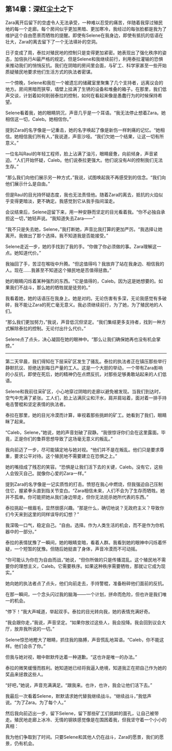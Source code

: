 ## 第14章：深红尘土之下

Zara离开后留下的空虚令人无法承受，一种难以忍受的痛苦，伴随着我穿过殖民地的每一个走廊。每个房间似乎更加黑暗、更加寒冷，我经过的每张脸都是我为了维护这个自由愿景而牺牲的提醒。即使有Selene在我身边，即使有抵抗的低语在壮大，Zara的离去留下了一个无法填补的空洞。

日子变成了周，泰拉对殖民地的控制只是变得更加紧密。她表现出了强化秩序的姿态，加倍执行AI最严格的规定。但是Selene和我继续前行，利用泰拉灌输的恐惧来推动我们的悄悄反抗。我们在阴暗的房间里会面，与矿工、科学家甚至一些开始质疑殖民地要求他们生活方式的执法者密谋。

一个傍晚，Selene和我在一个被遗忘的储藏室里聚集了几个支持者，远离议会的地方。房间黑暗而狭窄，墙壁上挂满了生锈的设备和堆叠的箱子。在那里，我们低声交谈，计划着如何削弱泰拉的控制，如何在看起来像是愚蠢行为的时候保持希望。

Selene看着我，她的眼睛阴沉，声音几乎是一个耳语。“我无法停止想着Zara。她相信这一切，Caleb。她相信你。”

提到Zara的名字像是一记重击，她的名字唤起了像是新伤一样刺痛的记忆。“她相信。她相信我们所有人，”我说道，声音沙哑。“我们欠她一个结果，让这一切有所意义。”

一位名叫Raul的年轻工程师，脸上沾满了油污，眼睛疲惫，向前倾身，声音紧迫。“人们开始怀疑，Caleb。他们说泰拉更强大。他们说没有AI的控制我们无法生存。”

“那么我们向他们展示另一种方式，”我说，试图唤起我不再感受到的信念。“我们向他们展示什么是自由。”

但是Raul的目光持怀疑态度，我也无法责怪他。随着Zara的离去，抵抗的火焰似乎变得更暗淡，更不确定。我感觉到它从我手指间溜走。

会议结束后，Selene逗留下来，用一种安静而坚定的目光看着我。“你不必独自承担这一切，”她轻声说。“我知道失去Zara——”

“我不只是失去她，Selene，”我打断她，声音比我打算的更加严厉。“我选择让她离开。我做出了那个选择。我不知道我是否能接受。”

Selene走近一步，她的手找到了我的手。“你做了你必须做的事。Zara理解这一点。她知道代价。”

我抽回了手，苦涩在喉咙中升腾。“但这值得吗？我放弃了站在我身边、相信我的人。现在……我甚至不知道这个殖民地是否值得拯救。”

她的眼睛闪烁着某种强烈的东西。“它是值得的，Caleb。因为这是她想要的。如果我们不战斗，那么她的牺牲就是徒劳的。”

我看着她，她的话语压在我身上。她是对的。无论伤害有多深，无论我感觉有多破碎，我不能让Zara的死亡毫无意义。我必须继续前行，为了她，为了殖民地的人们。

“那么我们更加努力，”我说，声音低沉但坚定。“我们集结更多支持者，找到一种方式解除泰拉的控制。无论付出什么代价。”

Selene点了点头，决心凝固在她的眼神中。“那么让我们确保她再也没有机会掌控。”

---

第二天早晨，我们得知在下层采矿区发生了骚乱。泰拉的执法者正在镇压那些举行静默抗议、拒绝达到每日产量的工人。这是一个大胆的举动，一个带有Zara影响的小反抗，即使在死后，她的精神仍在点燃反抗，对那些足够勇敢站起来的人们低语。

Selene和我前往采矿区，小心地穿过阴暗的走廊以避免被发现。当我们到达时，空气中充满了紧张。工人们，脸上沾满灰尘和汗水，肩并肩站着，面对着一排手持电击警棍和坚定表情的执法者。

泰拉在那里，她的目光冷漠而计算，审视着那些挑衅的矿工。她看到了我们，眼睛眯了起来。

“Caleb，Selene，”她说，她的声音划破了寂静。“我很惊讶你们会在这里露面。毕竟，正是你们的鲁莽思想导致了这场毫无意义的叛乱。”

我向前迈了一步，尽可能镇定地与她对视。“他们并不是在叛乱。他们只是要求尊重，要求公平对待。这个殖民地不需要建立在恐惧之上。”

她的嘴扭成了残忍的笑容。“恐惧是让我们活下去的关键，Caleb。没有它，这些人会毁灭自己。就像你心爱的Zara一样。”

提到Zara的名字像是一记实质性的打击。愤怒在我心中燃烧，但我强迫自己压制住它，握紧拳头直到指关节变白。“Zara相信未来，人们不会为了生存而牺牲。她并不孤单。你可能把她从我们身边带走，但你无法扼杀她所代表的东西。”

泰拉挑起一根眉毛，显然很感兴趣。“那是什么，确切地说？无政府主义？导致你们今天来到这里的同样误导的幻想？”

我深吸一口气，稳定自己。“自由。选择。作为人类生活的机会，而不是作为你机器中的一部分。”

泰拉的表情犹豫了一瞬间，她的眼睛变暗，看着人群。我看到她的眼神中闪烁着怀疑，一个短暂的犹豫。但随后她挺直了身体，声音冷漠而不可动摇。

“你可能认为你在为自由而战，”她说，“但你所做的只是传播混乱。这个殖民地不需要你的理想主义，Caleb。它需要秩序。如果这种秩序需要牺牲，那就让它成为现实。”

她向她的执法者点了点头，他们向前走去，手持警棍，准备粉碎他们面前的反抗。

在那一瞬间，一个念头闪过我的脑海——一个计划，拼命而危险，但也许是我们唯一的机会。

“停下！”我大声喊道，举起双手。泰拉的目光转向我，她的表情充满好奇。

“我会跟你走，”我说，声音坚定。“如果你放过这些人，我会投降。我会回到议会大厅，放弃我所说的一切。”

Selene惊恐地瞪大了眼睛，抓住我的胳膊，声音慌乱地耳语。“Caleb，你不能这样。他们会杀了你。”

但我与她对视，眼中默默传达着一种道歉。“这也许是唯一的办法。”

泰拉的微笑缓慢而胜利。她知道她已经将我逼入绝境，知道我正在把自己作为她的奖品来拯救这些人。

“好吧，”她说，声音充满满足。“跟我来。也许，也许，我会让他们活下去。”

我最后一次看着Selene，默默请求她代替我继续战斗。“继续战斗，”我低声说。“为了Zara。为了每个人。”

然后我向前迈出一步，留下Selene，留下那些矿工们挑衅的面孔，让自己被带走。殖民地走廊上冰冷、无情的钢铁感觉像是在围困着我，但我坚守着一个小小的真相：

我为他们争取到了时间。只要Selene和其他人仍在战斗，Zara的愿景，我们的愿景，仍有机会。